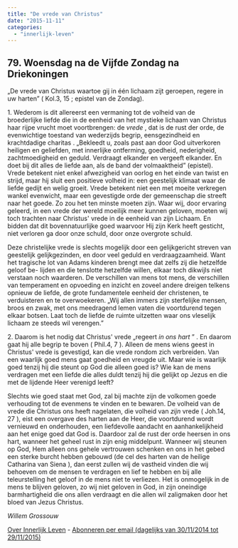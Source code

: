 ```yaml
---
title: "De vrede van Christus"
date: "2015-11-11"
categories: 
  - "innerlijk-leven"
---
```


## 79\. Woensdag na de Vijfde Zondag na Driekoningen

„De vrede van Christus waartoe gij in één lichaam zijt geroepen, regere in uw harten” ( Kol.3, 15 ; epistel van de Zondag).

1\. Wederom is dit allereerst een vermaning tot de volheid van de broederlijke liefde die in de eenheid van het mystieke lichaam van Christus haar rijpe vrucht moet voortbrengen: de _vrede_ , dat is de rust der orde, de evenwichtige toestand van wederzijds begrip, eensgezindheid en krachtdadige charitas . „Bekleedt u, zoals past aan door God uitverkoren heiligen en geliefden, met innerlijke ontferming, goedheid, nederigheid, zachtmoedigheid en geduld. Verdraagt elkander en vergeeft elkander. En doet bij dit alles de liefde aan, als de band der volmaaktheid” (epistel). Vrede betekent niet enkel afwezigheid van oorlog en het einde van twist en strijd, maar hij sluit een positieve volheid in: een geestelijk klimaat waar de liefde gedijt en welig groeit. Vrede betekent niet een met moeite verkregen wankel evenwicht, maar een gevestigde orde der gemeenschap die streeft naar het goede. Zo zou het ten minste moeten zijn. Waar wij, door ervaring geleerd, in een vrede der wereld moeilijk meer kunnen geloven, moeten wij toch trachten naar Christus' vrede in de eenheid van zijn Lichaam. En bidden dat dit bovennatuurlijke goed waarvoor Hij zijn Kerk heeft gesticht, niet verloren ga door onze schuld, door onze overgrote schuld.

Deze christelijke vrede is slechts mogelijk door een gelijkgericht streven van geestelijk gelijkgezinden, en door veel geduld en verdraagzaamheid. Want het tragische lot van Adams kinderen brengt mee dat zelfs zij die hetzelfde geloof be- lijden en die tenslotte hetzelfde willen, elkaar toch dikwijls niet verstaan noch waarderen. De verschillen van mens tot mens, de verschillen van temperament en opvoeding en inzicht en zoveel andere dreigen telkens opnieuw de liefde, de grote fundamentele eenheid der christenen, te verduisteren en te overwoekeren. „Wij allen immers zijn sterfelijke mensen, broos en zwak, met ons meedragend lemen vaten die voortdurend tegen elkaar botsen. Laat toch de liefde de ruimte uitzetten waar ons vleselijk lichaam ze steeds wil verengen.”

2\. Daarom is het nodig dat Christus' vrede „regeert _in ons hart_ ” . En daarom gaat hij alle begrip te boven ( Phil.4, 7 ). Alleen de mens wiens geest in Christus' vrede is gevestigd, kan die vrede rondom zich verbreiden. Van een waarlijk goed mens gaat goedheid en vreugde uit. Maar wie is waarlijk goed tenzij hij die steunt op God die alleen goed is? Wie kan de mens verdragen met een liefde die alles duldt tenzij hij die gelijkt op Jezus en die met de lijdende Heer verenigd leeft?

Slechts wie goed staat met God, zal bij machte zijn de volkomen goede verhouding tot de evenmens te vinden en te bewaren. De volheid van de vrede die Christus ons heeft nagelaten, die volheid van _zijn_ vrede ( Joh.14, 27 ), eist een overgave des harten aan de Heer, die voortdurend wordt vernieuwd en onderhouden, een liefdevolle aandacht en aanhankelijkheid aan het enige goed dat God is. Daardoor zal de rust der orde heersen in ons hart, wanneer het geheel rust in zijn enig middelpunt. Wanneer wij steunen op God, Hem alleen ons gehele vertrouwen schenken en ons in het gebed een sterke burcht hebben gebouwd (de cel des harten van de heilige Catharina van Siena ), dan eerst zullen wij de vastheid vinden die wij behoeven om de mensen te verdragen en lief te hebben en bij alle teleurstelling het geloof in de mens niet te verliezen. Het is onmogelijk in de mens te blijven geloven, zo wij niet geloven in God, in zijn oneindige barmhartigheid die ons allen verdraagt en die allen wil zaligmaken door het bloed van Jezus Christus.

_Willem Grossouw_

[Over Innerlijk Leven](/blog/een-jaar-lang-innerlijk-leven-op-geloven-leren/) - [Abonneren per email (dagelijks van 30/11/2014 tot 29/11/2015)](http://eepurl.com/9P3DT)
